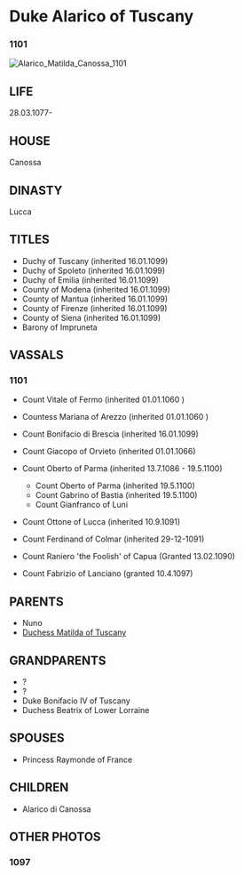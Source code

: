 # Duke Alarico of Tuscany

### 1101

![Alarico_Matilda_Canossa_1101](C:\Users\diego\ck3aars\ck3-matilda\p\i\alarico_matilda_canossa_1101.jpg)

## LIFE

28.03.1077-

## HOUSE

Canossa

## DINASTY

Lucca

## TITLES 

- Duchy of Tuscany (inherited 16.01.1099)
- Duchy of Spoleto (inherited 16.01.1099)
- Duchy of Emilia (inherited 16.01.1099)
- County of Modena (inherited 16.01.1099)
- County of Mantua (inherited 16.01.1099)
- County of Firenze (inherited 16.01.1099)
- County of Siena (inherited 16.01.1099)
- Barony of Impruneta

## VASSALS

### 1101

- Count Vitale of Fermo (inherited 01.01.1060 )

- Countess Mariana of Arezzo (inherited 01.01.1060 )

- Count Bonifacio di Brescia (inherited 16.01.1099)

- Count Giacopo of Orvieto (inherited 01.01.1066)

- Count Oberto of Parma (inherited 13.7.1086 - 19.5.1100)

  - Count Oberto of Parma (inherited 19.5.1100)
  - Count Gabrino of Bastia (inherited 19.5.1100)
  - Count Gianfranco of Luni

- Count Ottone of Lucca (inherited 10.9.1091)

- Count Ferdinand of Colmar (inherited 29-12-1091)

- Count Raniero 'the Foolish' of Capua (Granted 13.02.1090)

- Count Fabrizio  of Lanciano (granted 10.4.1097)

  

## PARENTS

- Nuno
- [Duchess Matilda of Tuscany](matilda_bonifacio_canossa_1046.md)

## GRANDPARENTS

- ?
- ?
- Duke Bonifacio IV of Tuscany
- Duchess Beatrix of Lower Lorraine

## SPOUSES

- Princess Raymonde of France

## CHILDREN

- Alarico di Canossa

## OTHER PHOTOS

### 1097

